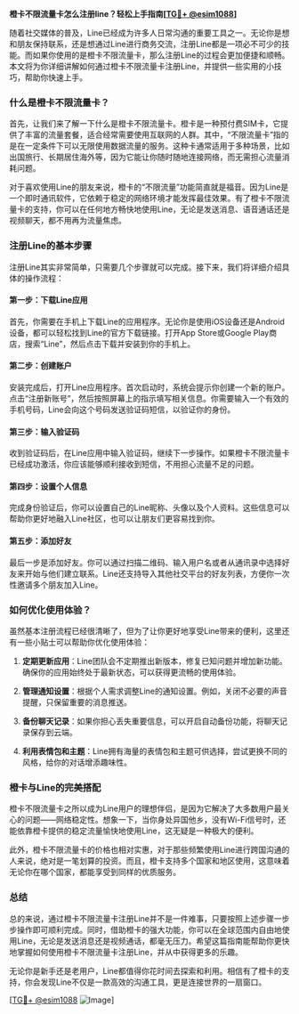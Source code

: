**橙卡不限流量卡怎么注册line？轻松上手指南[[TG💪+ @esim1088](https://t.me/s/esim1088)]**

随着社交媒体的普及，Line已经成为许多人日常沟通的重要工具之一。无论你是想和朋友保持联系，还是想通过Line进行商务交流，注册Line都是一项必不可少的技能。而如果你使用的是橙卡不限流量卡，那么注册Line的过程会更加便捷和顺畅。本文将为你详细讲解如何通过橙卡不限流量卡注册Line，并提供一些实用的小技巧，帮助你快速上手。

### 什么是橙卡不限流量卡？

首先，让我们来了解一下什么是橙卡不限流量卡。橙卡是一种预付费SIM卡，它提供了丰富的流量套餐，适合经常需要使用互联网的人群。其中，“不限流量卡”指的是在一定条件下可以无限使用数据流量的服务。这种卡通常适用于多种场景，比如出国旅行、长期居住海外等，因为它能让你随时随地连接网络，而无需担心流量消耗问题。

对于喜欢使用Line的朋友来说，橙卡的“不限流量”功能简直就是福音。因为Line是一个即时通讯软件，它依赖于稳定的网络环境才能发挥最佳效果。有了橙卡不限流量卡的支持，你可以在任何地方畅快地使用Line，无论是发送消息、语音通话还是视频聊天，都不用再为流量焦虑。

### 注册Line的基本步骤

注册Line其实非常简单，只需要几个步骤就可以完成。接下来，我们将详细介绍具体的操作流程：

#### 第一步：下载Line应用
首先，你需要在手机上下载Line的应用程序。无论你是使用iOS设备还是Android设备，都可以轻松找到Line的官方下载链接。打开App Store或Google Play商店，搜索“Line”，然后点击下载并安装到你的手机上。

#### 第二步：创建账户
安装完成后，打开Line应用程序。首次启动时，系统会提示你创建一个新的账户。点击“注册新账号”，然后按照屏幕上的指示填写相关信息。你需要输入一个有效的手机号码，Line会向这个号码发送验证码短信，以验证你的身份。

#### 第三步：输入验证码
收到验证码后，在Line应用中输入验证码，继续下一步操作。如果橙卡不限流量卡已经成功激活，你应该能够顺利接收到短信，不用担心流量不足的问题。

#### 第四步：设置个人信息
完成身份验证后，你可以设置自己的Line昵称、头像以及个人资料。这些信息可以帮助你更好地融入Line社区，也可以让朋友们更容易找到你。

#### 第五步：添加好友
最后一步是添加好友。你可以通过扫描二维码、输入用户名或者从通讯录中选择好友来开始与他们建立联系。Line还支持导入其他社交平台的好友列表，方便你一次性邀请多个朋友加入Line。

### 如何优化使用体验？

虽然基本注册流程已经很清晰了，但为了让你更好地享受Line带来的便利，这里还有一些小贴士可以帮助你优化使用体验：

1. **定期更新应用**：Line团队会不定期推出新版本，修复已知问题并增加新功能。确保你的应用始终处于最新状态，可以获得更流畅的使用体验。
   
2. **管理通知设置**：根据个人需求调整Line的通知设置。例如，关闭不必要的声音提醒，只保留重要的消息推送。

3. **备份聊天记录**：如果你担心丢失重要信息，可以开启自动备份功能，将聊天记录保存到云端。

4. **利用表情包和主题**：Line拥有海量的表情包和主题可供选择，尝试更换不同的风格，给你的对话增添趣味性。

### 橙卡与Line的完美搭配

橙卡不限流量卡之所以成为Line用户的理想伴侣，是因为它解决了大多数用户最关心的问题——网络稳定性。想象一下，当你身处异国他乡，没有Wi-Fi信号时，还能依靠橙卡提供的稳定流量愉快地使用Line，这无疑是一种极大的便利。

此外，橙卡不限流量卡的价格也相对实惠，对于那些频繁使用Line进行跨国沟通的人来说，绝对是一笔划算的投资。而且，橙卡支持多个国家和地区使用，这意味着无论你在哪个国家，都能享受到同样的优质服务。

### 总结

总的来说，通过橙卡不限流量卡注册Line并不是一件难事，只要按照上述步骤一步步操作即可顺利完成。同时，借助橙卡的强大功能，你可以在全球范围内自由地使用Line，无论是发送消息还是视频通话，都毫无压力。希望这篇指南能帮助你更快地掌握如何使用橙卡不限流量卡注册Line，并从中获得更多的乐趣。

无论你是新手还是老用户，Line都值得你花时间去探索和利用。相信有了橙卡的支持，你会发现Line不仅是一款高效的沟通工具，更是连接世界的一扇窗口。

[[TG💪+ @esim1088](https://t.me/s/esim1088) ![Image](https://i.postimg.cc/4NQfJmqS/Snipaste-2025-05-13-00-14-12.png)]